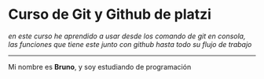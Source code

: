# Curso de Git y Github de platzi

*en este curso he aprendido a usar desde los comando de git en consola, las funciones que tiene este junto con github hasta todo su flujo de trabajo*


------------

Mi nombre es **Bruno**, y soy estudiando de programación 
